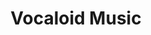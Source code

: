 ---
title: "Vocaloid Music"
introduction: Anything about Vocaloid Music, also not limited to music from other synthesizer engine (CeVIO, etc)
---